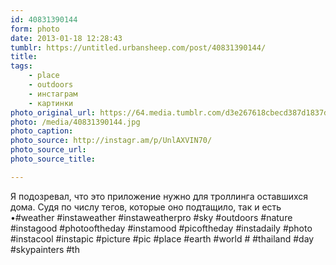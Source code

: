 ```yaml
---
id: 40831390144
form: photo
date: 2013-01-18 12:28:43
tumblr: https://untitled.urbansheep.com/post/40831390144/
title:
tags:
    - place
    - outdoors
    - инстаграм
    - картинки
photo_original_url: https://64.media.tumblr.com/d3e267618cbecd387d1837d3ec91e8ce/tumblr_mgtbjwUDKK1qz4wzio1_640.jpg
photo: /media/40831390144.jpg
photo_caption: 
photo_source: http://instagr.am/p/UnlAXVIN70/
photo_source_url:
photo_source_title:

---
```


<p>Я подозревал, что это приложение нужно для троллинга оставшихся дома. Судя по числу тегов, которые оно подтащило, так и есть •#weather #instaweather #instaweatherpro  #sky #outdoors #nature  #instagood #photooftheday #instamood #picoftheday #instadaily #photo #instacool #instapic #picture #pic #place #earth #world # #thailand #day #skypainters #th</p>
